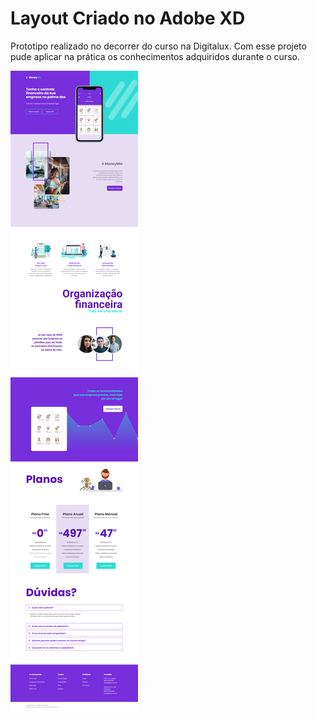 ﻿# Layout Criado no Adobe XD

Prototipo realizado no decorrer do curso na Digitalux.
Com esse projeto pude aplicar na prática os conhecimentos adquiridos durante o curso.

![preview](image1.png)
